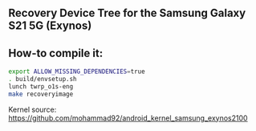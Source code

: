 ## Recovery Device Tree for the Samsung Galaxy S21 5G (Exynos)

## How-to compile it:

```sh
export ALLOW_MISSING_DEPENDENCIES=true
. build/envsetup.sh
lunch twrp_o1s-eng
make recoveryimage
```

Kernel source:
https://github.com/mohammad92/android_kernel_samsung_exynos2100
